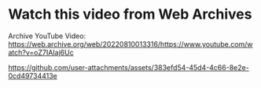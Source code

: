 # Watch this video from Web Archives
Archive YouTube Video: https://web.archive.org/web/20220810013316/https://www.youtube.com/watch?v=oZ7IAIaj6Uc

https://github.com/user-attachments/assets/383efd54-45d4-4c66-8e2e-0cd49734413e

